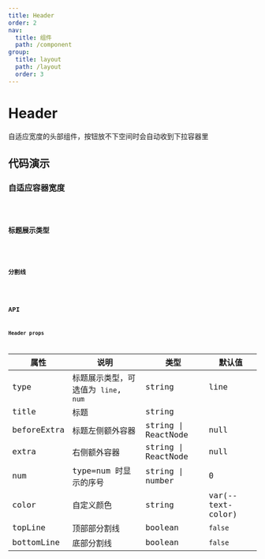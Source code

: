 ```yaml
---
title: Header
order: 2
nav:
  title: 组件
  path: /component
group:
  title: layout
  path: /layout
  order: 3
---
```


# Header
自适应宽度的头部组件，按钮放不下空间时会自动收到下拉容器里
## 代码演示
### 自适应容器宽度
<code src="./demo/demo1.tsx" />

### 标题展示类型
<code src="./demo/demo2.tsx" />

### 分割线
<code src="./demo/demo3.tsx" />

## API
### Header props
| 属性        | 说明                                 | 类型                | 默认值            |
| ----------- | ------------------------------------ | ------------------- | ----------------- |
| type        | 标题展示类型，可选值为 `line`, `num` | string              | line              |
| title       | 标题                                 | string              |                   |
| beforeExtra | 标题左侧额外容器                     | string \| ReactNode | null              |
| extra       | 右侧额外容器                         | string \| ReactNode | null              |
| num         | type=num 时显示的序号                | string \| number    | 0                 |
| color       | 自定义颜色                           | string              | var(--text-color) |
| topLine     | 顶部部分割线                         | boolean             | `false`           |
| bottomLine  | 底部分割线                           | boolean             | `false`           |